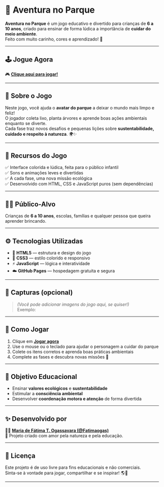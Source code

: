 # 🌳 Aventura no Parque  

**Aventura no Parque** é um jogo educativo e divertido para crianças de **6 a 10 anos**, criado para ensinar de forma lúdica a importância de **cuidar do meio ambiente**.  
Feito com muito carinho, cores e aprendizado! 💚  

---

## 🕹️ **Jogue Agora**
🎮 [**Clique aqui para jogar!**](https://fatimaogas.github.io/aventura-no-parque/)  

---

## 🌱 **Sobre o Jogo**

Neste jogo, você ajuda o **avatar do parque** a deixar o mundo mais limpo e feliz!  
O jogador coleta lixo, planta árvores e aprende boas ações ambientais enquanto se diverte.  
Cada fase traz novos desafios e pequenas lições sobre **sustentabilidade, cuidado e respeito à natureza**. 🌍✨  

---

## 🧩 **Recursos do Jogo**
✅ Interface colorida e lúdica, feita para o público infantil  
✅ Sons e animações leves e divertidas  
✅ A cada fase, uma nova missão ecológica  
✅ Desenvolvido com HTML, CSS e JavaScript puros (sem dependências)  

---

## 👧🧒 **Público-Alvo**
Crianças de **6 a 10 anos**, escolas, famílias e qualquer pessoa que queira aprender brincando.  

---

## ⚙️ **Tecnologias Utilizadas**
- 🧱 **HTML5** — estrutura e design do jogo  
- 🎨 **CSS3** — estilo colorido e responsivo  
- ⚡ **JavaScript** — lógica e interatividade  
- ☁️ **GitHub Pages** — hospedagem gratuita e segura  

---

## 📸 **Capturas (opcional)**
> *(Você pode adicionar imagens do jogo aqui, se quiser!)*  
Exemplo:

---

## 💬 **Como Jogar**
1. Clique em [**Jogar agora**](https://fatimaogas.github.io/aventura-no-parque/)  
2. Use o mouse ou o teclado para ajudar o personagem a cuidar do parque  
3. Colete os itens corretos e aprenda boas práticas ambientais  
4. Complete as fases e descubra novas missões 🌿  

---

## 🧠 **Objetivo Educacional**
- Ensinar **valores ecológicos** e **sustentabilidade**
- Estimular a **consciência ambiental**
- Desenvolver **coordenação motora e atenção** de forma divertida

---

## ✨ **Desenvolvido por**
👩‍💻 [**Maria de Fátima T. Ogassavara (@Fatimaogas)**](https://github.com/Fatimaogas)  
💚 Projeto criado com amor pela natureza e pela educação.

---

## 📜 **Licença**
Este projeto é de uso livre para fins educacionais e não comerciais.  
Sinta-se à vontade para jogar, compartilhar e se inspirar! 🌎💫

---
